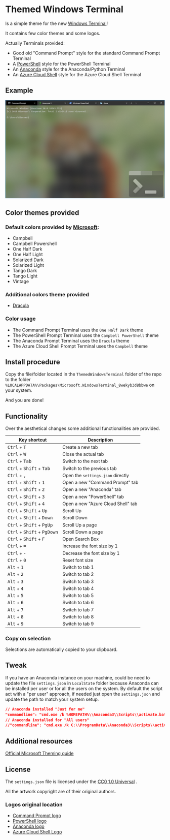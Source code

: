 # Themed Windows Terminal

Is a simple theme for the new [Windows Terminal](https://www.microsoft.com/en-us/p/windows-terminal-preview/9n0dx20hk701)!

It contains few color themes and some logos.

Actually Terminals provided:

* Good old "Command Prompt" style for the standard Command Prompt Terminal
* A [PowerShell](https://en.wikipedia.org/wiki/PowerShell) style for the PowerShell Terminal
* An [Anaconda](https://www.anaconda.com/) style for the Anaconda/Python Terminal
* An [Azure Cloud Shell](https://azure.microsoft.com/en-us/features/cloud-shell/) style for the Azure Cloud Shell Terminal

## Example

![Screenshot](./Screenshot.png)

## Color themes provided

### Default colors provided by [Microsoft](https://github.com/microsoft/terminal/blob/master/src/cascadia/TerminalApp/defaults.json):

* Campbell
* Campbell Powershell
* One Half Dark
* One Half Light
* Solarized Dark
* Solarized Light
* Tango Dark
* Tango Light
* Vintage

### Additional colors theme provided

* [Dracula](https://github.com/dracula/windows-terminal)

### Color usage

* The Command Prompt Terminal uses the `One Half Dark` theme
* The PowerShell Prompt Terminal uses the `Campbell PowerShell` theme
* The Anaconda Prompt Terminal uses the `Dracula` theme
* The Azure Cloud Shell Prompt Terminal uses the `Campbell` theme

## Install procedure

Copy the file/folder located in the `ThemedWindowsTerminal` folder of the repo to the folder `%LOCALAPPDATA%\Packages\Microsoft.WindowsTerminal_8wekyb3d8bbwe` on your system.

And you are done!

## Functionality

Over the aesthetical changes some additional functionalities are provided.

| Key shortcut | Description |
| ------------ | ----------- |
| <kbd>Ctrl</kbd> + <kbd>T</kbd> | Create a new tab |
| <kbd>Ctrl</kbd> + <kbd>W</kbd> | Close the actual tab |
| <kbd>Ctrl</kbd> + <kbd>Tab</kbd> | Switch to the next tab |
| <kbd>Ctrl</kbd> + <kbd>Shift</kbd> + <kbd>Tab</kbd> | Switch to the previous tab |
| <kbd>Ctrl</kbd> + <kbd>,</kbd> | Open the `settings.json` directly |
| <kbd>Ctrl</kbd> + <kbd>Shift</kbd> + <kbd>1</kbd> | Open a new "Command Prompt" tab |
| <kbd>Ctrl</kbd> + <kbd>Shift</kbd> + <kbd>2</kbd> | Open a new "Anaconda" tab |
| <kbd>Ctrl</kbd> + <kbd>Shift</kbd> + <kbd>3</kbd> | Open a new "PowerShell" tab |
| <kbd>Ctrl</kbd> + <kbd>Shift</kbd> + <kbd>4</kbd> | Open a new "Azure Cloud Shell" tab |
| <kbd>Ctrl</kbd> + <kbd>Shift</kbd> + <kbd>Up</kbd> | Scroll Up |
| <kbd>Ctrl</kbd> + <kbd>Shift</kbd> + <kbd>Down</kbd> | Scroll Down |
| <kbd>Ctrl</kbd> + <kbd>Shift</kbd> + <kbd>PgUp</kbd> | Scroll Up a page |
| <kbd>Ctrl</kbd> + <kbd>Shift</kbd> + <kbd>PgDown</kbd> | Scroll Down a page |
| <kbd>Ctrl</kbd> + <kbd>Shift</kbd> + <kbd>F</kbd> | Open Search Box |
| <kbd>Ctrl</kbd> + <kbd>=</kbd> | Increase the font size by 1 |
| <kbd>Ctrl</kbd> + <kbd>-</kbd> | Decrease the font size by 1 |
| <kbd>Ctrl</kbd> + <kbd>0</kbd> | Reset font size |
| <kbd>Alt</kbd> + <kbd>1</kbd> | Switch to tab 1 |
| <kbd>Alt</kbd> + <kbd>2</kbd> | Switch to tab 2 |
| <kbd>Alt</kbd> + <kbd>3</kbd> | Switch to tab 3 |
| <kbd>Alt</kbd> + <kbd>4</kbd> | Switch to tab 4 |
| <kbd>Alt</kbd> + <kbd>5</kbd> | Switch to tab 5 |
| <kbd>Alt</kbd> + <kbd>6</kbd> | Switch to tab 6 |
| <kbd>Alt</kbd> + <kbd>7</kbd> | Switch to tab 7 |
| <kbd>Alt</kbd> + <kbd>8</kbd> | Switch to tab 8 |
| <kbd>Alt</kbd> + <kbd>9</kbd> | Switch to tab 9 |

### Copy on selection
Selections are automatically copied to your clipboard.

## Tweak

If you have an Anaconda instance on your machine, could be need to update the file `settings.json` in `LocalState` folder because Anaconda can be installed per user or for all the users on the system. By default the script act with a "per user" approach, if needed just open the `settings.json` and update the path to match your system setup.

```json
// Anaconda installed "Just for me"
"commandline": "cmd.exe /k %HOMEPATH%\\Anaconda3\\Scripts\\activate.bat",
// Anaconda installed for "All users"
//"commandline": "cmd.exe /k C:\\ProgramData\\Anaconda3\\Scripts\\activate.bat",
```

## Additional resources

[Official Microsoft Theming guide](https://github.com/microsoft/terminal/blob/master/doc/cascadia/SettingsSchema.md)

## License
The `settings.json` file is licensed under the [CC0 1.0 Universal](./LICENSE) .

All the artwork copyright are of their original authors.

### Logos original location

* [Command Prompt logo](https://choco.sage.edu/packages/microsoft-windows-terminal)
* [PowerShell logo](https://en.wikipedia.org/wiki/PowerShell#/media/File:PowerShell_5.0_icon.png)
* [Anaconda logo](https://www.pngitem.com/middle/ioiwbRx_anaconda-python-icon-hd-png-download/)
* [Azure Cloud Shell Logo](https://www.jpaul.me/2019/05/azure-automation-how-to-quickly-work-with-many-subscriptions/) 
